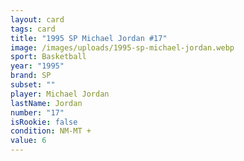 ```yaml
---
layout: card
tags: card
title: "1995 SP Michael Jordan #17"
image: /images/uploads/1995-sp-michael-jordan.webp
sport: Basketball
year: "1995"
brand: SP
subset: ""
player: Michael Jordan
lastName: Jordan
number: "17"
isRookie: false
condition: NM-MT +
value: 6
---
```

